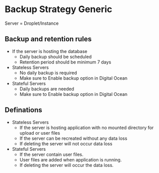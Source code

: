# Backup Strategy Generic
Server = Droplet/Instance

## Backup and retention rules

- If the server is hosting the database
  - Daily backup should be scheduled
  - Retention period should be minimum 7 days
- Stateless Servers
  - No daily backup is required
  - Make sure to Enable backup option in Digital Ocean
- Stateful Servers
  - Daily backups are needed
  - Make sure to Enable backup option in Digital Ocean

## Definations

- Stateless Servers
  - If the server is hosting application with no mounted directory for upload or user files
  - If the server can be recreated without any data loss
  - If deleting the server will not occur data loss
- Stateful Servers
  - If the server contain user files.
  - User files are added when application is running.
  - If deleting the server will occur the data loss.

